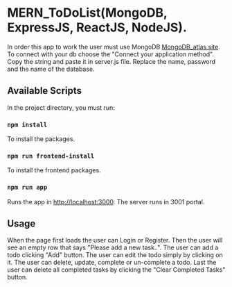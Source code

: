 # MERN_ToDoList(MongoDB, ExpressJS, ReactJS, NodeJS).

In order this app to work the user must use MongoDB [MongoDB_atlas site](https://www.mongodb.com/cloud/atlas).
To connect with your db choose the "Connect your application method".
Copy the string and paste it in server.js file.
Replace the name, password and the name of the database.     

## Available Scripts

In the project directory, you must run:

### `npm install`

To install the packages.

### `npm run frontend-install`

To install the frontend packages.

### `npm run app`

Runs the app in [http://localhost:3000](http://localhost:3000).
The server runs in 3001 portal.

## Usage

When the page first loads the user can Login or Register. Then the 
user will see an empty row that 
says "Please add a new task..". The user can add a todo clicking
"Add" button. The user can edit the todo simply by clicking on it.
The user can delete, update, complete or un-complete a todo.
Last the user can delete all completed tasks by clicking the 
"Clear Completed Tasks" button.

